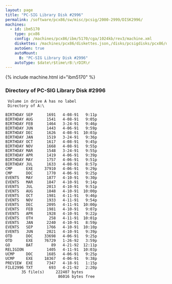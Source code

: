 ```yaml
---
layout: page
title: "PC-SIG Library Disk #2996"
permalink: /software/pcx86/sw/misc/pcsig/2000-2999/DISK2996/
machines:
  - id: ibm5170
    type: pcx86
    config: /machines/pcx86/ibm/5170/cga/1024kb/rev3/machine.xml
    diskettes: /machines/pcx86/diskettes.json,/disks/pcsigdisks/pcx86/diskettes.json
    autoGen: true
    autoMount:
      B: "PC-SIG Library Disk #2996"
    autoType: $date\r$time\rB:\rDIR\r
---
```


{% include machine.html id="ibm5170" %}

### Directory of PC-SIG Library Disk #2996

     Volume in drive A has no label
     Directory of A:\

    BIRTHDAY SEP      1691   4-08-91   9:11p
    BIRTHDAY AUG      1541   4-08-91   9:05p
    BIRTHDAY FEB      1464   3-24-91   9:46p
    BIRTHDAY JUN      1443   4-06-91   9:59p
    BIRTHDAY DEC      1626   4-08-91  10:03p
    BIRTHDAY JAN      1519   3-24-91   9:36p
    BIRTHDAY OCT      1617   4-08-91   9:45p
    BIRTHDAY NOV      1668   4-08-91   9:55p
    BIRTHDAY MAR      1548   3-24-91   9:55p
    BIRTHDAY APR      1419   4-06-91   9:39p
    BIRTHDAY MAY      1757   4-06-91   9:51p
    BIRTHDAY JUL      1633   4-08-91   8:57p
    CMP      EXE     37910   4-06-91   9:29p
    CMP      DOC      1770   4-06-91   9:25p
    EVENTS   MAY      1877   4-10-91   9:30p
    EVENTS   MAR      1847   4-10-91   9:14p
    EVENTS   JUL      2013   4-10-91   9:51p
    EVENTS   AUG      1848   4-10-91  10:00p
    EVENTS   OCT      1981   4-11-91   9:46p
    EVENTS   NOV      1933   4-11-91   9:54p
    EVENTS   DEC      2095   4-11-91  10:00p
    EVENTS   FEB      1981   4-10-91   9:07p
    EVENTS   APR      1928   4-10-91   9:22p
    EVENTS   OTH       258   4-11-91  10:01p
    EVENTS   JAN      2240   4-10-91   8:59p
    EVENTS   SEP      1766   4-10-91  10:10p
    EVENTS   JUN      2021   4-10-91   9:39p
    OTD      DOC     33698   4-06-91   9:25p
    OTD      EXE     76729   1-26-92   3:59p
    GO       BAT        89   4-21-92  12:11p
    RELIGION          1405   4-11-91  10:03p
    UCMP     DOC      1685   4-06-91   9:25p
    UCMP     EXE     18367   4-06-91   9:38p
    PREVIEW  EXE      7347   4-18-91   1:15p
    FILE2996 TXT       693   4-21-92   2:20p
           35 file(s)     222407 bytes
                           86016 bytes free
